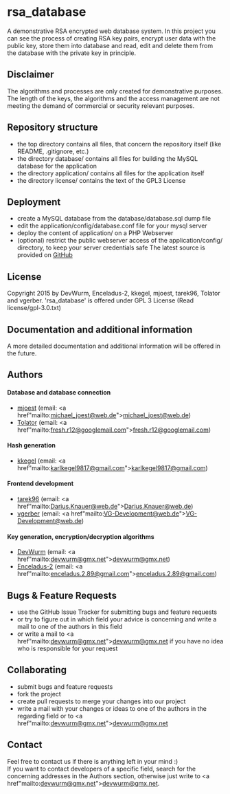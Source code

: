 # rsa_database
A demonstrative RSA encrypted web database system. In this project you can see the process of creating RSA key pairs, 
encrypt user data with the public key, store them into database and read, edit and delete them from the database with the private 
key in principle.

## Disclaimer
The algorithms and processes are only created for demonstrative purposes. The length of the keys, the algorithms and the
access management are not meeting the demand of commercial or security relevant purposes.

## Repository structure
+ the top directory contains all files, that concern the repository itself (like README, .gitignore, etc.)
+ the directory database/ contains all files for building the MySQL database for the application
+ the directory application/ contains all files for the application itself
+ the directory license/ contains the text of the GPL3 License

## Deployment
+ create a MySQL database from the database/database.sql dump file
+ edit the application/config/database.conf file for your mysql server
+ deploy the content of application/ on a PHP Webserver
+ (optional) restrict the public webserver access of the application/config/ directory, to keep your server credentials safe
The latest source is provided on <a href="https://github.com/DevWurm/rsa_database">GitHub</a>

## License
Copyright 2015 by DevWurm, Enceladus-2, kkegel, mjoest, tarek96, Tolator and vgerber.
'rsa_database' is offered under GPL 3 License (Read license/gpl-3.0.txt)

## Documentation and additional information
A more detailed documentation and additional information will be offered in the future.

## Authors

#### Database and database connection
+ <a href="https://github.com/mjoest/">mjoest</a> (email: <a href"mailto:michael_joest@web.de">michael_joest@web.de</a>)
+ <a href="https://github.com/Tolator/">Tolator</a> (email: <a href"mailto:fresh.r12@googlemail.com">fresh.r12@googlemail.com</a>)

#### Hash generation
+ <a href="https://github.com/kkegel/">kkegel</a> (email: <a href"mailto:karlkegel9817@gmail.com">karlkegel9817@gmail.com</a>)

#### Frontend development
+ <a href="https://github.com/tarek96/">tarek96</a> (email: <a href"mailto:Darius.Knauer@web.de">Darius.Knauer@web.de</a>)
+ <a href="https://github.com/vgerber/">vgerber</a> (email: <a href"mailto:VG-Development@web.de">VG-Development@web.de</a>)

#### Key generation, encryption/decryption algorithms
+ <a href="https://github.com/DevWurm/">DevWurm</a> (email: <a href"mailto:devwurm@gmx.net">devwurm@gmx.net</a>)
+ <a href="https://github.com/Enceladus-2">Enceladus-2</a> (email: <a href"mailto:enceladus.2.89@gmail.com">enceladus.2.89@gmail.com</a>)

## Bugs & Feature Requests
+ use the GitHub Issue Tracker for submitting bugs and feature requests
+ or try to figure out in which field your advice is concerning and write a mail to one of the authors in this field
+ or write a mail to <a href"mailto:devwurm@gmx.net">devwurm@gmx.net</a> if you have no idea who is responsible for your request

## Collaborating
+ submit bugs and feature requests
+ fork the project
+ create pull requests to merge your changes into our project
+ write a mail with your changes or ideas to one of the authors in the regarding field or to <a href"mailto:devwurm@gmx.net">devwurm@gmx.net</a>

## Contact
Feel free to contact us if there is anything left in your mind :)<br>
If you want to contact developers of a specific field, search for the concerning addresses in the Authors section, otherwise
just write to <a href"mailto:devwurm@gmx.net">devwurm@gmx.net</a>.

